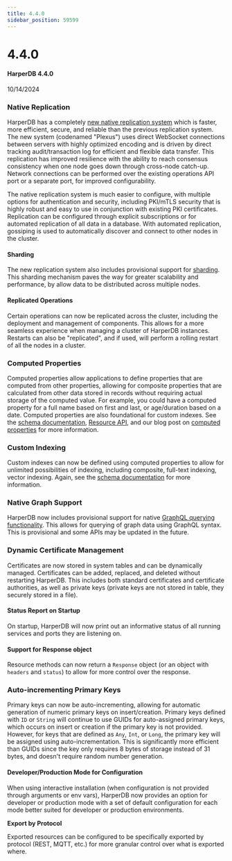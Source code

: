 ```yaml
---
title: 4.4.0
sidebar_position: 59599
---
```


# 4.4.0

#### HarperDB 4.4.0

10/14/2024

### Native Replication

HarperDB has a completely [new native replication system](../../../developers/replication/) which is faster, more efficient, secure, and reliable than the previous replication system. The new system (codenamed "Plexus") uses direct WebSocket connections between servers with highly optimized encoding and is driven by direct tracking audit/transaction log for efficient and flexible data transfer. This replication has improved resilience with the ability to reach consensus consistency when one node goes down through cross-node catch-up. Network connections can be performed over the existing operations API port or a separate port, for improved configurability.

The native replication system is much easier to configure, with multiple options for authentication and security, including PKI/mTLS security that is highly robust and easy to use in conjunction with existing PKI certificates. Replication can be configured through explicit subscriptions or for automated replication of all data in a database. With automated replication, gossiping is used to automatically discover and connect to other nodes in the cluster.

#### Sharding

The new replication system also includes provisional support for [sharding](../../../developers/replication/sharding). This sharding mechanism paves the way for greater scalability and performance, by allow data to be distributed across multiple nodes.

#### Replicated Operations

Certain operations can now be replicated across the cluster, including the deployment and management of components. This allows for a more seamless experience when managing a cluster of HarperDB instances. Restarts can also be "replicated", and if used, will perform a rolling restart of all the nodes in a cluster.

### Computed Properties

Computed properties allow applications to define properties that are computed from other properties, allowing for composite properties that are calculated from other data stored in records without requiring actual storage of the computed value. For example, you could have a computed property for a full name based on first and last, or age/duration based on a date. Computed properties are also foundational for custom indexes. See the [schema documentation](../../../developers/applications/defining-schemas), [Resource API](../../reference/resources), and our blog post on [computed properties](https://www.harperdb.io/development/tutorials/how-to-create-custom-indexes-with-computed-properties) for more information.

### Custom Indexing

Custom indexes can now be defined using computed properties to allow for unlimited possibilities of indexing, including composite, full-text indexing, vector indexing. Again, see the [schema documentation](../../../developers/applications/defining-schemas) for more information.

### Native Graph Support

HarperDB now includes provisional support for native [GraphQL querying functionality](../../reference/graphql). This allows for querying of graph data using GraphQL syntax. This is provisional and some APIs may be updated in the future.

### Dynamic Certificate Management

Certificates are now stored in system tables and can be dynamically managed. Certificates can be added, replaced, and deleted without restarting HarperDB. This includes both standard certificates and certificate authorities, as well as private keys (private keys are not stored in table, they securely stored in a file).

#### Status Report on Startup

On startup, HarperDB will now print out an informative status of all running services and ports they are listening on.

#### Support for Response object

Resource methods can now return a `Response` object (or an object with `headers` and `status`) to allow for more control over the response.

### Auto-incrementing Primary Keys

Primary keys can now be auto-incrementing, allowing for automatic generation of numeric primary keys on insert/creation. Primary keys defined with `ID` or `String` will continue to use GUIDs for auto-assigned primary keys, which occurs on insert or creation if the primary key is not provided. However, for keys that are defined as `Any`, `Int`, or `Long`, the primary key will be assigned using auto-incrementation. This is significantly more efficient than GUIDs since the key only requires 8 bytes of storage instead of 31 bytes, and doesn't require random number generation.

#### Developer/Production Mode for Configuration

When using interactive installation (when configuration is not provided through arguments or env vars), HarperDB now provides an option for developer or production mode with a set of default configuration for each mode better suited for developer or production environments.

**Export by Protocol**

Exported resources can be configured to be specifically exported by protocol (REST, MQTT, etc.) for more granular control over what is exported where.
